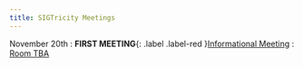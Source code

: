 ```yaml
---
title: SIGTricity Meetings
---
```


November 20th
: **FIRST MEETING**{: .label .label-red }[Informational Meeting](#)
  : [Room TBA](#)

<!--  Sep 29
: **Section**{: .label .label-purple }[Intro to Java](#)
  : [Solution](#)

Sep 30
: [Variables & Objects](#)
  : [1.2](#), [2.1](#)

Oct 1
: **Lab**{: .label .label-purple } [Intro to Java](#)

Oct 2
: [Tracing, IntLists, & Recursion](#)
  : [2.1](#)
: **HW 1 due**{: .label .label-red }
--->
